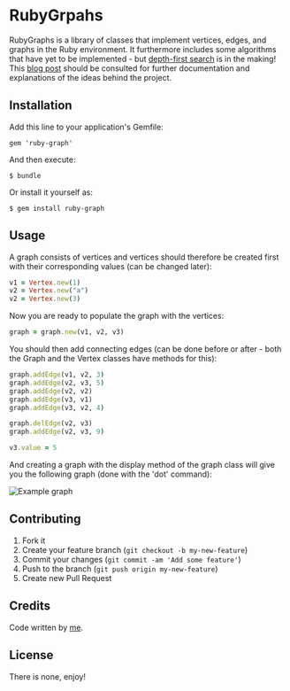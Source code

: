 # RubyGrpahs

RubyGraphs is a library of classes that implement vertices, edges, and graphs in the Ruby environment. It furthermore includes some algorithms that have yet to be implemented - but [depth-first search](http://en.wikipedia.org/wiki/Depth-first_search) is in the making! This [blog post](http://martinbmadsen.dk/blog/representing-mathematical-graphs-in-ruby/) should be consulted for further documentation and explanations of the ideas behind the project.

## Installation

Add this line to your application's Gemfile:

    gem 'ruby-graph'

And then execute:

    $ bundle

Or install it yourself as:

    $ gem install ruby-graph

## Usage

A graph consists of vertices and vertices should therefore be created first with their corresponding values (can be changed later):

```ruby
v1 = Vertex.new(1)
v2 = Vertex.new("a")
v2 = Vertex.new(3)
```

Now you are ready to populate the graph with the vertices:

```ruby
graph = graph.new(v1, v2, v3)
```

You should then add connecting edges (can be done before or after - both the Graph and the Vertex classes have methods for this):

```ruby
graph.addEdge(v1, v2, 3)
graph.addEdge(v2, v3, 5)
graph.addEdge(v2, v2)
graph.addEdge(v3, v1)
graph.addEdge(v3, v2, 4)

graph.delEdge(v2, v3)
graph.addEdge(v2, v3, 9)

v3.value = 5
```

And creating a graph with the display method of the graph class will give you the following graph (done with the 'dot' command):

![Example graph](http://martinbmadsen.dk/images/posts/graphExample2.png)

## Contributing

1. Fork it
2. Create your feature branch (`git checkout -b my-new-feature`)
3. Commit your changes (`git commit -am 'Add some feature'`)
4. Push to the branch (`git push origin my-new-feature`)
5. Create new Pull Request

## Credits
Code written by [me](martinbmadsen.dk).

## License

There is none, enjoy!
